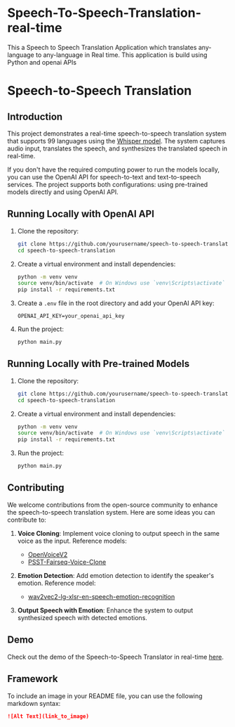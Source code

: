 # Speech-To-Speech-Translation-real-time
This a Speech to Speech Translation Application which translates any-language to any-language in Real time. This application is build using Python and openai APIs
# Speech-to-Speech Translation

## Introduction

This project demonstrates a real-time speech-to-speech translation system that supports 99 languages using the [Whisper model](https://huggingface.co/openai/whisper-large-v3). The system captures audio input, translates the speech, and synthesizes the translated speech in real-time. 

If you don't have the required computing power to run the models locally, you can use the OpenAI API for speech-to-text and text-to-speech services. The project supports both configurations: using pre-trained models directly and using OpenAI API.

## Running Locally with OpenAI API

1. Clone the repository:
    ```sh
    git clone https://github.com/yourusername/speech-to-speech-translation.git
    cd speech-to-speech-translation
    ```

2. Create a virtual environment and install dependencies:
    ```sh
    python -m venv venv
    source venv/bin/activate  # On Windows use `venv\Scripts\activate`
    pip install -r requirements.txt
    ```

3. Create a `.env` file in the root directory and add your OpenAI API key:
    ```
    OPENAI_API_KEY=your_openai_api_key
    ```

4. Run the project:
    ```sh
    python main.py
    ```

## Running Locally with Pre-trained Models

1. Clone the repository:
    ```sh
    git clone https://github.com/yourusername/speech-to-speech-translation.git
    cd speech-to-speech-translation
    ```

2. Create a virtual environment and install dependencies:
    ```sh
    python -m venv venv
    source venv/bin/activate  # On Windows use `venv\Scripts\activate`
    pip install -r requirements.txt
    ```

3. Run the project:
    ```sh
    python main.py
    ```

## Contributing

We welcome contributions from the open-source community to enhance the speech-to-speech translation system. Here are some ideas you can contribute to:

1. **Voice Cloning**: Implement voice cloning to output speech in the same voice as the input. Reference models:
    - [OpenVoiceV2](https://huggingface.co/myshell-ai/OpenVoiceV2)
    - [PSST-Fairseq-Voice-Clone](https://huggingface.co/birgermoell/psst-fairseq-voice-clone)

2. **Emotion Detection**: Add emotion detection to identify the speaker's emotion. Reference model:
    - [wav2vec2-lg-xlsr-en-speech-emotion-recognition](https://huggingface.co/ehcalabres/wav2vec2-lg-xlsr-en-speech-emotion-recognition)

3. **Output Speech with Emotion**: Enhance the system to output synthesized speech with detected emotions.

## Demo

Check out the demo of the Speech-to-Speech Translator in real-time [here]([link_to_demo_video](https://www.linkedin.com/posts/rakesh-utekar_speechtospeech-languagetranslation-innovation-activity-7187223474560491520-eUk4?utm_source=share&utm_medium=member_desktop)).

## Framework

To include an image in your README file, you can use the following markdown syntax:

```markdown
![Alt Text](link_to_image)
